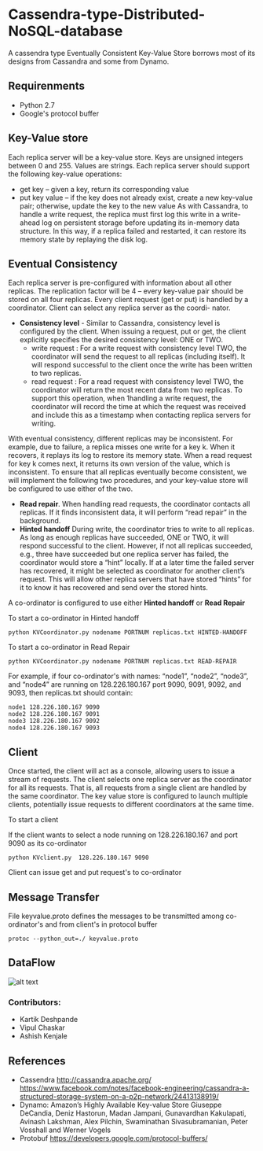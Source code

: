 # Cassendra-type-Distributed-NoSQL-database
A cassendra type Eventually Consistent Key-Value Store 
borrows most of its designs from Cassandra and some from Dynamo.

## Requirenments

- Python 2.7
- Google's protocol buffer

## Key-Value store

Each replica server will be a key-value store. Keys are unsigned integers between 0 and 255. Values are strings.
Each replica server should support the following key-value operations:
- get key – given a key, return its corresponding value
- put key value – if the key does not already exist, create a new key-value pair; otherwise, update the key to
the new value
As with Cassandra, to handle a write request, the replica must first log this write in a write-ahead log on
persistent storage before updating its in-memory data structure. In this way, if a replica failed and restarted, it can
restore its memory state by replaying the disk log.

## Eventual Consistency

Each replica server is pre-configured with information
about all other replicas. The replication factor will be 4 – every key-value pair should be stored on all four replicas.
Every client request (get or put) is handled by a coordinator. Client can select any replica server as the coordi-
nator. 

- **Consistency level** - Similar to Cassandra, consistency level is configured by the client. When issuing a request,
put or get, the client explicitly specifies the desired consistency level: ONE or TWO. 
  - write request : For a write request with consistency level TWO, the coordinator will send the request to all replicas (including itself). 
It will respond successful to the client once the write has been written to two replicas. 
  - read request : For a read request with consistency level TWO, the coordinator will return the most recent data from two replicas. 
To support this operation, when 1handling a write request, the coordinator will record
the time at which the request was received and include this
as a timestamp when contacting replica servers for writing.

With eventual consistency, different replicas may be inconsistent. For example, due to failure, a replica misses
one write for a key k. When it recovers, it replays its log to restore its memory state. When a read request for key
k comes next, it returns its own version of the value, which is inconsistent. To ensure that all replicas eventually
become consistent, we will implement the following two procedures, and your key-value store will be configured
to use either of the two.

  - **Read repair**. When handling read requests, the coordinator contacts all replicas. If it finds inconsistent data, it will
perform “read repair” in the background.
  - **Hinted handoff** During write, the coordinator tries to write to all replicas. As long as enough replicas have
succeeded, ONE or TWO, it will respond successful to the client. However, if not all replicas succeeded, e.g., three
have succeeded but one replica server has failed, the coordinator would store a “hint” locally. If at a later time the
failed server has recovered, it might be selected as coordinator for another client’s request. This will allow other
replica servers that have stored “hints” for it to know it has recovered and send over the stored hints.

A co-ordinator is configured to use either **Hinted handoff** or **Read Repair**

To start a co-ordinator in Hinted handoff

```
python KVCoordinator.py nodename PORTNUM replicas.txt HINTED-HANDOFF

```
To start a co-ordinator in Read Repair 

```
python KVCoordinator.py nodename PORTNUM replicas.txt READ-REPAIR

```


For example, if four co-ordinator's with names: “node1”, “node2”, “node3”, and “node4” are running on
128.226.180.167 port 9090, 9091, 9092, and 9093, then replicas.txt should contain:

```
node1 128.226.180.167 9090
node2 128.226.180.167 9091
node3 128.226.180.167 9092
node4 128.226.180.167 9093
```


## Client
Once started,
the client will act as a console, allowing users to issue a stream of requests. The client selects one replica server
as the coordinator for all its requests. That is, all requests from a single client are handled by the same coordinator.
The key value store is configured to launch multiple clients, potentially issue requests to different coordinators at the same time.


To start a client 

If the client wants to select a node running on 128.226.180.167 and port 9090 as its co-ordinator 

```
python KVclient.py  128.226.180.167 9090

```

Client can issue get and put request's to co-ordinator

## Message Transfer 

File keyvalue.proto defines the messages to be transmitted among co-ordinator's and from client's in protocol buffer

```
protoc --python_out=./ keyvalue.proto
```

## DataFlow

![alt text](https://github.com/deshpandekartik/Cassendra-type-Distributed-NoSQL-database/blob/master/controlflow.png)

### Contributors:
- Kartik Deshpande
- Vipul Chaskar
- Ashish Kenjale 


## References
- Cassendra http://cassandra.apache.org/ 
  https://www.facebook.com/notes/facebook-engineering/cassandra-a-structured-storage-system-on-a-p2p-network/24413138919/
- Dynamo: Amazon’s Highly Available Key-value Store Giuseppe DeCandia, Deniz Hastorun, Madan Jampani, Gunavardhan Kakulapati, Avinash Lakshman, Alex Pilchin, Swaminathan Sivasubramanian, Peter Vosshall and Werner Vogels
- Protobuf https://developers.google.com/protocol-buffers/
